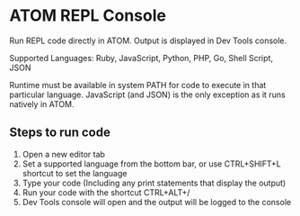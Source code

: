 # ATOM REPL Console

Run REPL code directly in ATOM. Output is displayed in Dev Tools console.

Supported Languages: Ruby, JavaScript, Python, PHP, Go, Shell Script, JSON

Runtime must be available in system PATH for code to execute in that particular language. JavaScript (and JSON) is the only exception as it runs natively in ATOM.

## Steps to run code

1. Open a new editor tab
2. Set a supported language from the bottom bar, or use CTRL+SHIFT+L shortcut to set the language
3. Type your code (Including any print statements that display the output)
4. Run your code with the shortcut CTRL+ALT+/
5. Dev Tools console will open and the output will be logged to the console
